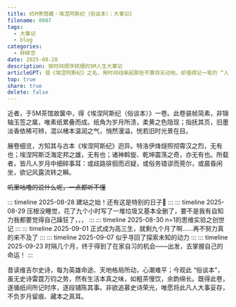 ```yaml
---
title: 《5M茶馆藏・埃涅阿斯纪（俗谈本）：大事记》
filename: 0007
tags:
  - 大事记
  - blog
categories:
  - 碎碎念
date: 2025-08-28
description: 按时间顺序梳理的5M人生大事记
articleGPT: 借《埃涅阿斯纪》之名，用时间线串起那些不算惊天动地、却值得记一笔的 “人生小事”。
top: true
share: true
delete: false
---
```


近者，于5M茶馆故箧中，得《埃涅阿斯纪（俗谈本）》一卷。此卷装帧简素，非锦轴玉签之属，唯素纸累叠而成。纸角为岁月所渍，柔黄之色隐现；指抚其页，旧墨淡香依稀可辨，混以楮本温润之气，悄然漫溢，恍若旧时光景在目。

展卷细览，方知其与古本《埃涅阿斯纪》迥异。特洛伊烽燧照彻霄汉之烈，无有也；埃涅阿斯泛海定邦之雄，无有也；诸神斡旋、乾坤震荡之奇，亦无有也。所载者，皆凡人岁月中细碎事耳：或歧路徘徊而迟疑，或俗务错谬而莞尔，或晨昏闲坐，欲记风露流转之瞬。

~~叽里咕噜的说什么呢，一点都听不懂~~

::: timeline 2025-08-28
建站之始！还有这是特别的日子🎉
:::
::: timeline 2025-08-29
压根没睡觉，花了九个小时写了一堆垃圾又基本全删了，要不是我有自知力我都要觉得自己躁狂了，，，
:::
::: timeline 2025-08-30
n=1的思维实验之创世记
:::
::: timeline 2025-09-01
正式成为高三生，就剩九个月了啊......再不努力真的来不及了
:::
::: timeline 2025-09-07
似乎寻回了探索未知的动力
:::
::: timeline 2025-09-23
时隔几个月，终于得到了在家自习的机会——出发，去掌握自己的命运！
:::

昔读维吉尔史诗，每为英雄命途、天地格局所动，心潮难平；今观此 “俗谈本”，虽无史诗雷霆万钧之势，然有生活本真之味，如粗茶慢饮，余韵绵长。既得此卷，遂循纸间所记时序，逐段铺陈其事。非欲追慕史诗荣光，唯愿将此凡人大事妥存，不负岁月留痕、藏本之真耳。

